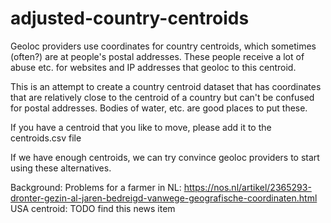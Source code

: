 # adjusted-country-centroids

Geoloc providers use coordinates for country centroids, which sometimes (often?) are at people's postal addresses.
These people receive a lot of abuse etc. for websites and IP addresses that geoloc to this centroid.

This is an attempt to create a country centroid dataset that has coordinates that are relatively close to the 
centroid of a country but can't be confused for postal addresses. Bodies of water, etc. are good places to put these.

If you have a centroid that you like to move, please add it to the centroids.csv file

If we have enough centroids, we can try convince geoloc providers to start using these alternatives.

Background:
Problems for a farmer in NL: https://nos.nl/artikel/2365293-dronter-gezin-al-jaren-bedreigd-vanwege-geografische-coordinaten.html
USA centroid: TODO find this news item
